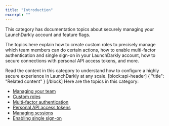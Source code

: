 ```yaml
---
title: "Introduction"
excerpt: ""
---
```

This category has documentation topics about securely managing your LaunchDarkly account and feature flags. 

The topics here explain how to create custom roles to precisely manage which team members can do certain actions, how to enable multi-factor authentication and single sign-on in your LaunchDarkly account, how to secure connections with personal API access tokens, and more.

Read the content in this category to understand how to configure a highly secure experience in LaunchDarkly at any scale.
[block:api-header]
{
  "title": "Related content"
}
[/block]
Here are the topics in this category:

* [Managing your team](doc:teams) 
* [Custom roles](doc:custom-roles) 
* [Multi-factor authentication](doc:multi-factor-authentication) 
* [Personal API access tokens](doc:api-access-tokens) 
* [Managing sessions](doc:managing-sessions) 
* [Enabling single sign-on](doc:single-sign-on)